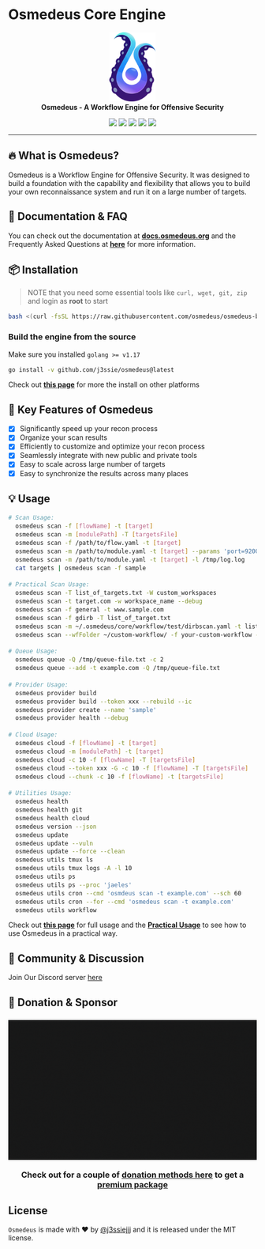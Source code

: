 # Osmedeus Core Engine

<p align="center">
  <a href="https://www.osmedeus.org"><img alt="Osmedeus" src="https://raw.githubusercontent.com/osmedeus/assets/main/logo-transparent.png" height="140" /></a>
  <br />
  <strong>Osmedeus - A Workflow Engine for Offensive Security</strong>

  <p align="center">
  <a href="https://docs.osmedeus.org/"><img src="https://img.shields.io/badge/Documentation-0078D4?style=for-the-badge&logo=GitBook&logoColor=39ff14&labelColor=black&color=black"></a>
  <a href="https://docs.osmedeus.org/donation/"><img src="https://img.shields.io/badge/Sponsors-0078D4?style=for-the-badge&logo=GitHub-Sponsors&logoColor=39ff14&labelColor=black&color=black"></a>
  <a href="https://twitter.com/OsmedeusEngine"><img src="https://img.shields.io/badge/%40OsmedeusEngine-0078D4?style=for-the-badge&logo=Twitter&logoColor=39ff14&labelColor=black&color=black"></a>
  <a href="https://discord.gg/gy4SWhpaPU"><img src="https://img.shields.io/badge/Discord%20Server-0078D4?style=for-the-badge&logo=Discord&logoColor=39ff14&labelColor=black&color=black"></a>
  <a href="https://discord.gg/gy4SWhpaPU"><img src="https://img.shields.io/github/release/j3ssie/osmedeus?style=for-the-badge&labelColor=black&color=2fc414&logo=Github"></a>
  </p>
</p>

***

## 🔥 What is Osmedeus?

Osmedeus is a Workflow Engine for Offensive Security. It was designed to build a foundation with the capability and
flexibility that allows you to build your own reconnaissance system and run it on a large number of targets.

## 📖 Documentation & FAQ

You can check out the documentation at [**docs.osmedeus.org**](https://docs.osmedeus.org) and the Frequently Asked
Questions at [**here**](https://docs.osmedeus.org/faq) for more information.

## 📦 Installation

> NOTE that you need some essential tools like `curl, wget, git, zip` and login as **root** to start

```bash
bash <(curl -fsSL https://raw.githubusercontent.com/osmedeus/osmedeus-base/master/install.sh)
```

### Build the engine from the source

Make sure you installed `golang >= v1.17`

```bash
go install -v github.com/j3ssie/osmedeus@latest
```

Check out [**this page**](https://docs.osmedeus.org/installation/) for more the install on other platforms

## 🚀 Key Features of Osmedeus

- [x] Significantly speed up your recon process
- [x] Organize your scan results
- [x] Efficiently to customize and optimize your recon process
- [x] Seamlessly integrate with new public and private tools
- [x] Easy to scale across large number of targets
- [x] Easy to synchronize the results across many places

## 💡 Usage

```bash
# Scan Usage:
  osmedeus scan -f [flowName] -t [target]
  osmedeus scan -m [modulePath] -T [targetsFile]
  osmedeus scan -f /path/to/flow.yaml -t [target]
  osmedeus scan -m /path/to/module.yaml -t [target] --params 'port=9200'
  osmedeus scan -m /path/to/module.yaml -t [target] -l /tmp/log.log
  cat targets | osmedeus scan -f sample

# Practical Scan Usage:
  osmedeus scan -T list_of_targets.txt -W custom_workspaces
  osmedeus scan -t target.com -w workspace_name --debug
  osmedeus scan -f general -t www.sample.com
  osmedeus scan -f gdirb -T list_of_target.txt
  osmedeus scan -m ~/.osmedeus/core/workflow/test/dirbscan.yaml -t list_of_urls.txt
  osmedeus scan --wfFolder ~/custom-workflow/ -f your-custom-workflow -t list_of_urls.txt

# Queue Usage:
  osmedeus queue -Q /tmp/queue-file.txt -c 2
  osmedeus queue --add -t example.com -Q /tmp/queue-file.txt

# Provider Usage:
  osmedeus provider build
  osmedeus provider build --token xxx --rebuild --ic
  osmedeus provider create --name 'sample'
  osmedeus provider health --debug

# Cloud Usage:
  osmedeus cloud -f [flowName] -t [target]
  osmedeus cloud -m [modulePath] -t [target]
  osmedeus cloud -c 10 -f [flowName] -T [targetsFile]
  osmedeus cloud --token xxx -G -c 10 -f [flowName] -T [targetsFile]
  osmedeus cloud --chunk -c 10 -f [flowName] -t [targetsFile]

# Utilities Usage:
  osmedeus health
  osmedeus health git
  osmedeus health cloud
  osmedeus version --json
  osmedeus update
  osmedeus update --vuln
  osmedeus update --force --clean
  osmedeus utils tmux ls
  osmedeus utils tmux logs -A -l 10
  osmedeus utils ps
  osmedeus utils ps --proc 'jaeles'
  osmedeus utils cron --cmd 'osmdeus scan -t example.com' --sch 60
  osmedeus utils cron --for --cmd 'osmedeus scan -t example.com'
  osmedeus utils workflow
```

Check out [**this page**](https://docs.osmedeus.org/installation/usage/) for full usage and the [**Practical
Usage**](https://docs.osmedeus.org/installation/practical-usage/) to see how to use Osmedeus in a practical way.

## 💬 Community & Discussion

Join Our Discord server [here](https://discord.gg/mtQG2FQsYA)

## 💎 Donation & Sponsor

<h3 align="center">
 <img alt="Osmedeus" src="https://raw.githubusercontent.com/osmedeus/assets/main/premium-package.gif" />

 <p align="center"> Check out for a couple of <strong><a href="https://docs.osmedeus.org/donation/">donation methods here</a></strong> to get a <strong><a href="https://docs.osmedeus.org/premium/">premium package</a></strong><p>
</h3>

## License

`Osmedeus` is made with ♥ by [@j3ssiejjj](https://twitter.com/j3ssiejjj) and it is released under the MIT license.
